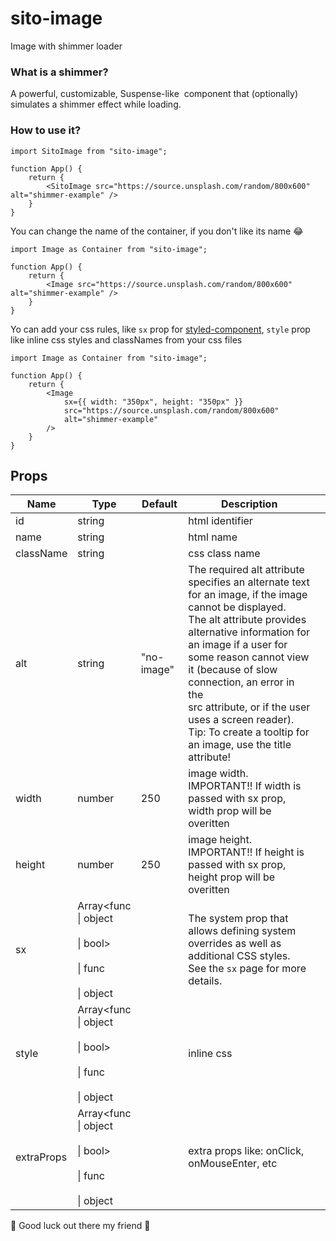 # sito-image

Image with shimmer loader

### What is a shimmer?

A powerful, customizable, Suspense-like <img> component that (optionally) simulates a shimmer effect while loading.

### How to use it?

```
import SitoImage from "sito-image";

function App() {
    return {
        <SitoImage src="https://source.unsplash.com/random/800x600" alt="shimmer-example" />
    }
}

```

You can change the name of the container, if you don't like its name 😂

```
import Image as Container from "sito-image";

function App() {
    return {
        <Image src="https://source.unsplash.com/random/800x600" alt="shimmer-example" />
    }
}

```

Yo can add your css rules, like `sx` prop for [styled-component](https://emotion.sh/docs/introduction), `style` prop like inline css styles and classNames from your css files

```
import Image as Container from "sito-image";

function App() {
    return {
        <Image
            sx={{ width: "350px", height: "350px" }}
            src="https://source.unsplash.com/random/800x600"
            alt="shimmer-example"
        />
    }
}

```

## Props

| Name       | Type                                                                    | Default    | Description                                                                                                                                                                                                                                                                                                                                                                                 |   |
|------------|-------------------------------------------------------------------------|------------|---------------------------------------------------------------------------------------------------------------------------------------------------------------------------------------------------------------------------------------------------------------------------------------------------------------------------------------------------------------------------------------------|---|
| id         | string                                                                  |            | html identifier                                                                                                                                                                                                                                                                                                                                                                             |   |
| name       | string                                                                  |            | html name                                                                                                                                                                                                                                                                                                                                                                                   |   |
| className  | string                                                                  |            | css class name                                                                                                                                                                                                                                                                                                                                                                              |   |
| alt        | string                                                                  | "no-image" | The required alt attribute specifies an alternate text for an image, if the image cannot be displayed.<br>The alt attribute provides alternative information for an image if a user for some reason cannot view it (because of slow connection, an error in the<br>src  attribute, or if the user uses a screen reader).<br>Tip: To create a tooltip for an image, use the title attribute! |   |
| width      | number                                                                  | 250        | image width. IMPORTANT!! If width is passed with sx prop, width prop will be overitten                                                                                                                                                                                                                                                                                                      |   |
| height     | number                                                                  | 250        | image height. IMPORTANT!! If height is passed with sx prop, height prop will be overitten                                                                                                                                                                                                                                                                                                   |   |
| sx         | Array<func<br>\| object<br><br>\| bool><br><br>\| func<br><br>\| object |            | The system prop that allows defining system overrides as well as additional CSS styles. See the `sx` page  for more details.                                                                                                                                                                                                                                                                |   |
| style      | Array<func<br>\| object<br><br>\| bool><br><br>\| func<br><br>\| object |            | inline css                                                                                                                                                                                                                                                                                                                                                                                  |   |
| extraProps | Array<func<br>\| object<br><br>\| bool><br><br>\| func<br><br>\| object |            | extra props like: onClick, onMouseEnter, etc                                                                                                                                                                                                                                                                                                                                                |   |

🙌 Good luck out there my friend 🙌
